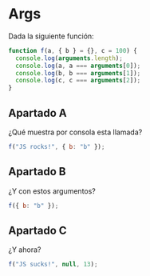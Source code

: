 # Args

Dada la siguiente función:

```javascript
function f(a, { b } = {}, c = 100) {
  console.log(arguments.length);
  console.log(a, a === arguments[0]);
  console.log(b, b === arguments[1]);
  console.log(c, c === arguments[2]);
}
```

## Apartado A

¿Qué muestra por consola esta llamada?

```javascript
f("JS rocks!", { b: "b" });
```

## Apartado B

¿Y con estos argumentos?

```javascript
f({ b: "b" });
```

## Apartado C

¿Y ahora?

```javascript
f("JS sucks!", null, 13);
```
